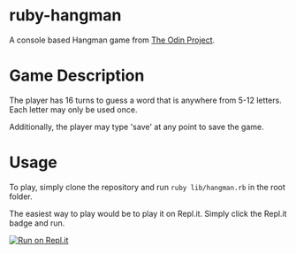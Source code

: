 # ruby-hangman

A console based Hangman game from [The Odin Project](https://www.theodinproject.com/lessons/ruby-hangman).

# Game Description
The player has 16 turns to guess a word that is anywhere from 5-12 letters. Each letter may only be used once.

Additionally, the player may type 'save' at any point to save the game.

# Usage
To play, simply clone the repository and run `ruby lib/hangman.rb` in the root folder.

The easiest way to play would be to play it on Repl.it. Simply click the Repl.it badge and run.

[![Run on Repl.it](https://replit.com/badge/github/Lucrum/ruby-hangman)](https://replit.com/new/github/Lucrum/ruby-hangman)